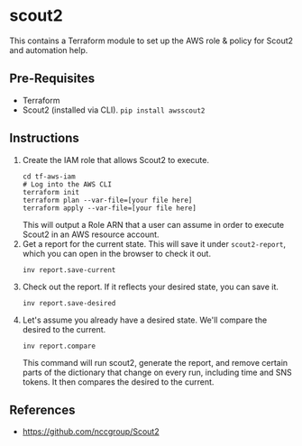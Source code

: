 # scout2

This contains a Terraform module to set up the AWS role
& policy for Scout2 and automation help.

## Pre-Requisites
* Terraform
* Scout2 (installed via CLI). `pip install awsscout2`

## Instructions
1. Create the IAM role that allows Scout2 to execute.
   ```
   cd tf-aws-iam
   # Log into the AWS CLI
   terraform init
   terraform plan --var-file=[your file here]
   terraform apply --var-file=[your file here]
   ```
   This will output a Role ARN that a user can
   assume in order to execute Scout2 in an AWS
   resource account.
1. Get a report for the current state. This will
   save it under `scout2-report`, which you can open
   in the browser to check it out.
   ```
   inv report.save-current
   ```
1. Check out the report. If it reflects your desired
   state, you can save it.
   ```
   inv report.save-desired
   ```
1. Let's assume you already have a desired state.
   We'll compare the desired to the current.
   ```
   inv report.compare
   ```
   This command will run scout2, generate the report, and
   remove certain parts of the dictionary
   that change on every run, including time and SNS tokens.
   It then compares the desired to the current.

## References
* https://github.com/nccgroup/Scout2